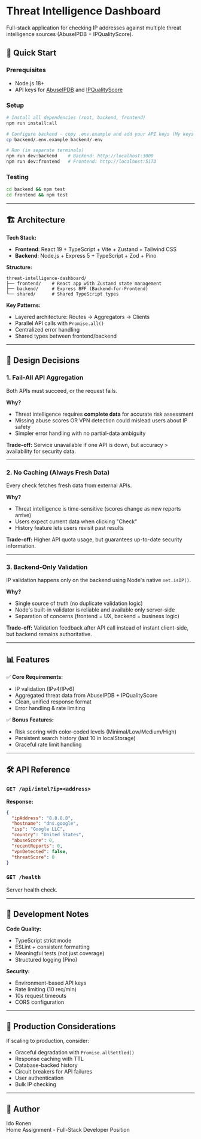 # Threat Intelligence Dashboard

Full-stack application for checking IP addresses against multiple threat intelligence sources (AbuseIPDB + IPQualityScore).

## 🚀 Quick Start

### Prerequisites

- Node.js 18+
- API keys for [AbuseIPDB](https://www.abuseipdb.com/api.html) and [IPQualityScore](https://www.ipqualityscore.com/)

### Setup

```bash
# Install all dependencies (root, backend, frontend)
npm run install:all

# Configure backend - copy .env.example and add your API keys (My keys are included for simplicity)
cp backend/.env.example backend/.env

# Run (in separate terminals)
npm run dev:backend    # Backend: http://localhost:3000
npm run dev:frontend   # Frontend: http://localhost:5173
```

### Testing

```bash
cd backend && npm test
cd frontend && npm test
```

---

## 🏗️ Architecture

**Tech Stack:**

- **Frontend**: React 19 + TypeScript + Vite + Zustand + Tailwind CSS
- **Backend**: Node.js + Express 5 + TypeScript + Zod + Pino

**Structure:**

```
threat-intelligence-dashboard/
├── frontend/    # React app with Zustand state management
├── backend/     # Express BFF (Backend-for-Frontend)
└── shared/      # Shared TypeScript types
```

**Key Patterns:**

- Layered architecture: Routes → Aggregators → Clients
- Parallel API calls with `Promise.all()`
- Centralized error handling
- Shared types between frontend/backend

---

## 🔑 Design Decisions

### 1. Fail-All API Aggregation

Both APIs must succeed, or the request fails.

**Why?**

- Threat intelligence requires **complete data** for accurate risk assessment
- Missing abuse scores OR VPN detection could mislead users about IP safety
- Simpler error handling with no partial-data ambiguity

**Trade-off:** Service unavailable if one API is down, but accuracy > availability for security data.

---

### 2. No Caching (Always Fresh Data)

Every check fetches fresh data from external APIs.

**Why?**

- Threat intelligence is time-sensitive (scores change as new reports arrive)
- Users expect current data when clicking "Check"
- History feature lets users revisit past results

**Trade-off:** Higher API quota usage, but guarantees up-to-date security information.

---

### 3. Backend-Only Validation

IP validation happens only on the backend using Node's native `net.isIP()`.

**Why?**

- Single source of truth (no duplicate validation logic)
- Node's built-in validator is reliable and available only server-side
- Separation of concerns (frontend = UX, backend = business logic)

**Trade-off:** Validation feedback after API call instead of instant client-side, but backend remains authoritative.

---

## 📊 Features

✅ **Core Requirements:**

- IP validation (IPv4/IPv6)
- Aggregated threat data from AbuseIPDB + IPQualityScore
- Clean, unified response format
- Error handling & rate limiting

✅ **Bonus Features:**

- Risk scoring with color-coded levels (Minimal/Low/Medium/High)
- Persistent search history (last 10 in localStorage)
- Graceful rate limit handling

---

## 🛠️ API Reference

### `GET /api/intel?ip=<address>`

**Response:**

```json
{
  "ipAddress": "8.8.8.8",
  "hostname": "dns.google",
  "isp": "Google LLC",
  "country": "United States",
  "abuseScore": 0,
  "recentReports": 0,
  "vpnDetected": false,
  "threatScore": 0
}
```

### `GET /health`

Server health check.

---

## 📝 Development Notes

**Code Quality:**

- TypeScript strict mode
- ESLint + consistent formatting
- Meaningful tests (not just coverage)
- Structured logging (Pino)

**Security:**

- Environment-based API keys
- Rate limiting (10 req/min)
- 10s request timeouts
- CORS configuration

---

## 🔮 Production Considerations

If scaling to production, consider:

- Graceful degradation with `Promise.allSettled()`
- Response caching with TTL
- Database-backed history
- Circuit breakers for API failures
- User authentication
- Bulk IP checking

---

## 👤 Author

Ido Ronen  
Home Assignment - Full-Stack Developer Position

